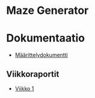 # Maze Generator

# Dokumentaatio
* [Määrittelydokumentti](https://github.com/nicholsss/tiralabra/blob/master/dokumentaatio/maarittelydokumentti.md)

## Viikkoraportit
* [Viikko 1](https://github.com/nicholsss/tiralabra/blob/master/dokumentaatio/viikkoraportti1.md)
